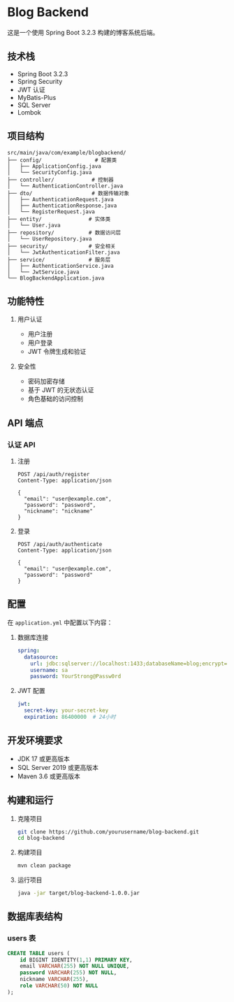 # Blog Backend

这是一个使用 Spring Boot 3.2.3 构建的博客系统后端。

## 技术栈

- Spring Boot 3.2.3
- Spring Security
- JWT 认证
- MyBatis-Plus
- SQL Server
- Lombok

## 项目结构

```
src/main/java/com/example/blogbackend/
├── config/                 # 配置类
│   ├── ApplicationConfig.java
│   └── SecurityConfig.java
├── controller/            # 控制器
│   └── AuthenticationController.java
├── dto/                   # 数据传输对象
│   ├── AuthenticationRequest.java
│   ├── AuthenticationResponse.java
│   └── RegisterRequest.java
├── entity/               # 实体类
│   └── User.java
├── repository/           # 数据访问层
│   └── UserRepository.java
├── security/             # 安全相关
│   └── JwtAuthenticationFilter.java
├── service/              # 服务层
│   ├── AuthenticationService.java
│   └── JwtService.java
└── BlogBackendApplication.java
```

## 功能特性

1. 用户认证
   - 用户注册
   - 用户登录
   - JWT 令牌生成和验证

2. 安全性
   - 密码加密存储
   - 基于 JWT 的无状态认证
   - 角色基础的访问控制

## API 端点

### 认证 API

1. 注册
   ```
   POST /api/auth/register
   Content-Type: application/json

   {
     "email": "user@example.com",
     "password": "password",
     "nickname": "nickname"
   }
   ```

2. 登录
   ```
   POST /api/auth/authenticate
   Content-Type: application/json

   {
     "email": "user@example.com",
     "password": "password"
   }
   ```

## 配置

在 `application.yml` 中配置以下内容：

1. 数据库连接
   ```yaml
   spring:
     datasource:
       url: jdbc:sqlserver://localhost:1433;databaseName=blog;encrypt=true;trustServerCertificate=true
       username: sa
       password: YourStrong@Passw0rd
   ```

2. JWT 配置
   ```yaml
   jwt:
     secret-key: your-secret-key
     expiration: 86400000  # 24小时
   ```

## 开发环境要求

- JDK 17 或更高版本
- SQL Server 2019 或更高版本
- Maven 3.6 或更高版本

## 构建和运行

1. 克隆项目
   ```bash
   git clone https://github.com/yourusername/blog-backend.git
   cd blog-backend
   ```

2. 构建项目
   ```bash
   mvn clean package
   ```

3. 运行项目
   ```bash
   java -jar target/blog-backend-1.0.0.jar
   ```

## 数据库表结构

### users 表
```sql
CREATE TABLE users (
    id BIGINT IDENTITY(1,1) PRIMARY KEY,
    email VARCHAR(255) NOT NULL UNIQUE,
    password VARCHAR(255) NOT NULL,
    nickname VARCHAR(255),
    role VARCHAR(50) NOT NULL
);
``` 